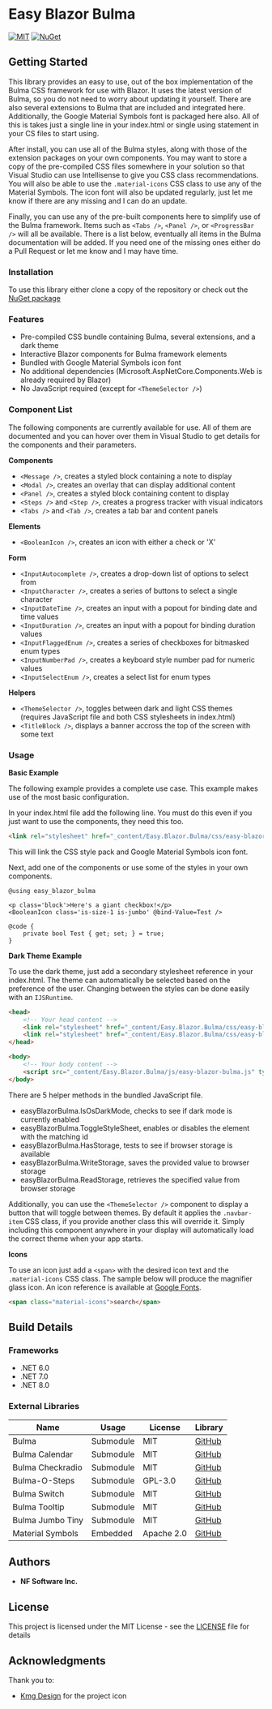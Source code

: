 # Easy Blazor Bulma

[![MIT](https://img.shields.io/github/license/thirstyape/Easy-Blazor-Bulma)](https://github.com/thirstyape/Easy-Blazor-Bulma/blob/master/LICENSE)
[![NuGet](https://img.shields.io/nuget/v/Easy.Blazor.Bulma.svg)](https://www.nuget.org/packages/Easy.Blazor.Bulma/)

## Getting Started

This library provides an easy to use, out of the box implementation of the Bulma CSS framework for use with Blazor. It uses the latest version of Bulma, so you do not need to worry about updating it yourself. There are also several extensions to Bulma that are included and integrated here. Additionally, the Google Material Symbols font is packaged here also. All of this is takes just a single line in your index.html or single using statement in your CS files to start using.

After install, you can use all of the Bulma styles, along with those of the extension packages on your own components. You may want to store a copy of the pre-compiled CSS files somewhere in your solution so that Visual Studio can use Intellisense to give you CSS class recommendations. You will also be able to use the `.material-icons` CSS class to use any of the Material Symbols. The icon font will also be updated regularly, just let me know if there are any missing and I can do an update.

Finally, you can use any of the pre-built components here to simplify use of the Bulma framework. Items such as `<Tabs />`, `<Panel />`, or	`<ProgressBar />` will all be available. There is a list below, eventually all items in the Bulma documentation will be added. If you need one of the missing ones either do a Pull Request or let me know and I may have time.

### Installation

To use this library either clone a copy of the repository or check out the [NuGet package](https://www.nuget.org/packages/Easy.Blazor.Bulma/)

### Features

* Pre-compiled CSS bundle containing Bulma, several extensions, and a dark theme
* Interactive Blazor components for Bulma framework elements
* Bundled with Google Material Symbols icon font
* No additional dependencies (Microsoft.AspNetCore.Components.Web is already required by Blazor)
* No JavaScript required (except for `<ThemeSelector />`)

### Component List

The following components are currently available for use. All of them are documented and you can hover over them in Visual Studio to get details for the components and their parameters.

**Components**

* `<Message />`, creates a styled block containing a note to display
* `<Modal />`, creates an overlay that can display additional content
* `<Panel />`, creates a styled block containing content to display
* `<Steps />` and `<Step />`, creates a progress tracker with visual indicators
* `<Tabs />` and `<Tab />`, creates a tab bar and content panels

**Elements**

* `<BooleanIcon />`, creates an icon with either a check or 'X'

**Form**

* `<InputAutocomplete />`, creates a drop-down list of options to select from
* `<InputCharacter />`, creates a series of buttons to select a single character
* `<InputDateTime />`, creates an input with a popout for binding date and time values
* `<InputDuration />`, creates an input with a popout for binding duration values
* `<InputFlaggedEnum />`, creates a series of checkboxes for bitmasked enum types
* `<InputNumberPad />`, creates a keyboard style number pad for numeric values
* `<InputSelectEnum />`, creates a select list for enum types

**Helpers**

* `<ThemeSelector />`, toggles between dark and light CSS themes (requires JavaScript file and both CSS stylesheets in index.html)
* `<TitleBlock />`, displays a banner accross the top of the screen with some text

### Usage

**Basic Example**

The following example provides a complete use case. This example makes use of the most basic configuration.

In your index.html file add the following line. You must do this even if you just want to use the components, they need this too.

```html
<link rel="stylesheet" href="_content/Easy.Blazor.Bulma/css/easy-blazor-bulma.min.css" />
```

This will link the CSS style pack and Google Material Symbols icon font.

Next, add one of the components or use some of the styles in your own components.

```razor
@using easy_blazor_bulma

<p class='block'>Here's a giant checkbox!</p>
<BooleanIcon class='is-size-1 is-jumbo' @bind-Value=Test />

@code {
	private bool Test { get; set; } = true;
}
```

**Dark Theme Example**

To use the dark theme, just add a secondary stylesheet reference in your index.html. The theme can automatically be selected based on the preference of the user. Changing between the styles can be done easily with an `IJSRuntime`.

```html
<head>
    <!-- Your head content -->
    <link rel="stylesheet" href="_content/Easy.Blazor.Bulma/css/easy-blazor-bulma.min.css" id="easy-blazor-bulma" media="(prefers-color-scheme: light)" />
    <link rel="stylesheet" href="_content/Easy.Blazor.Bulma/css/easy-blazor-bulma-dark.min.css" id="easy-blazor-bulma-dark" media="(prefers-color-scheme: dark)" />
</head>

<body>
    <!-- Your body content -->
    <script src="_content/Easy.Blazor.Bulma/js/easy-blazor-bulma.js" type="text/javascript"></script>
</body>
```

There are 5 helper methods in the bundled JavaScript file.

* easyBlazorBulma.IsOsDarkMode, checks to see if dark mode is currently enabled
* easyBlazorBulma.ToggleStyleSheet, enables or disables the element with the matching id
* easyBlazorBulma.HasStorage, tests to see if browser storage is available
* easyBlazorBulma.WriteStorage, saves the provided value to browser storage
* easyBlazorBulma.ReadStorage, retrieves the specified value from browser storage

Additionally, you can use the `<ThemeSelector />` component to display a button that will toggle between themes. By default it applies the `.navbar-item` CSS class, if you provide another class this will override it. Simply including this component anywhere in your display will automatically load the correct theme when your app starts.

**Icons**

To use an icon just add a `<span>` with the desired icon text and the `.material-icons` CSS class. The sample below will produce the magnifier glass icon. An icon reference is available at [Google Fonts](https://fonts.google.com/icons).

```html
<span class="material-icons">search</span>
```

## Build Details

### Frameworks

- .NET 6.0
- .NET 7.0
- .NET 8.0

### External Libraries

| Name | Usage | License | Library |
| ------ | ------ | ------ | ------ |
| Bulma | Submodule | MIT | [GitHub](https://github.com/jgthms/bulma) |
| Bulma Calendar | Submodule | MIT | [GitHub](https://github.com/Wikiki/bulma-calendar) |
| Bulma Checkradio | Submodule | MIT | [GitHub](https://github.com/Wikiki/bulma-checkradio) |
| Bulma-O-Steps | Submodule | GPL-3.0 | [GitHub](https://github.com/octoshrimpy/bulma-o-steps) |
| Bulma Switch  | Submodule | MIT | [GitHub](https://github.com/Wikiki/bulma-switch) |
| Bulma Tooltip | Submodule | MIT | [GitHub](https://github.com/CreativeBulma/bulma-tooltip) |
| Bulma Jumbo Tiny | Submodule | MIT | [GitHub](https://github.com/thirstyape/Bulma-Jumbo-Tiny) |
| Material Symbols | Embedded | Apache 2.0 | [GitHub](https://github.com/google/material-design-icons) |

## Authors

* **NF Software Inc.**

## License

This project is licensed under the MIT License - see the [LICENSE](LICENSE) file for details

## Acknowledgments

Thank you to:
* [Kmg Design](https://www.iconfinder.com/kmgdesignid) for the project icon
